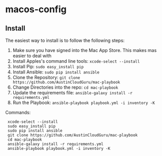 # macos-config

## Install
The easiest way to install is to follow the following steps:

1. Make sure you have signed into the Mac App Store.  This makes mas easier to deal with
2. Install Apples's command line tools: `xcode-select --install`
3. Install Pip: `sudo easy_install pip`
4. Install Ansible: `sudo pip install ansible`
5. Clone the Repository: `git clone https://github.com/AustinCloudGuru/mac-playbook`
6. Change Directories into the repo: `cd mac-playbook`
7. Update the requirements file: `ansible-galaxy install -r requirements.yml`
7. Run the Playbook: `ansible-playbook playbook.yml -i inventory -K`

Commands:

     xcode-select --install
     sudo easy_install pip
     sudo pip install ansible
     git clone https://github.com/AustinCloudGuru/mac-playbook
     cd mac-playbook
     ansible-galaxy install -r requirements.yml
     ansible-playbook playbook.yml -i inventory -K
